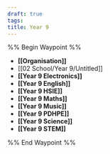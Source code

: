 ```yaml
---
draft: true
tags: 
title: Year 9
---
```


%% Begin Waypoint %%

- **[[Organisation]]**
- [[02 School/Year 9/Untitled]]
- **[[Year 9 Electronics]]**
- **[[Year 9 English]]**
- **[[Year 9 HSIE]]**
- **[[Year 9 Maths]]**
- **[[Year 9 Music]]**
- **[[Year 9 PDHPE]]**
- **[[Year 9 Science]]**
- **[[Year 9 STEM]]**

%% End Waypoint %%
